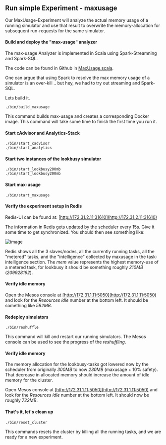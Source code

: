 Run simple Experiment - maxusage
--------------------------------

Our MaxUsage-Experiment will analyze the actual memory usage of a running simulator and use that result to overwrite
the memory-allocation for subsequent run-requests for the same simulator.


#### Build and deploy the "max-usage" analyzer
The max-usage Analyzer is implemented in Scala using Spark-Streamning and Spark-SQL.

The code can be found in Github in [MaxUsage.scala](https://github.com/att-innovate/charmander/blob/master/analytics/spark/maxusage/src/main/scala/MaxUsage.scala).

One can argue that using Spark to resolve the max memory usage of a simulator is an over-kill .. but hey, we had
to try out streaming and Spark-SQL.

Lets build it.

    ./bin/build_maxusage

This command builds max-usage and creates a corresponding Docker image. This command will take some time to finish the first time you run it.


#### Start cAdvisor and Analytics-Stack

    ./bin/start_cadvisor
    ./bin/start_analytics

#### Start two instances of the lookbusy simulator

    ./bin/start_lookbusy200mb
    ./bin/start_lookbusy200mb

#### Start max-usage

    ./bin/start_maxusage

#### Verify the experiment setup in Redis

Redis-UI can be found at: [http://172.31.2.11:31610](http://172.31.2.11:31610)

The information in Redis gets updated by the scheduler every 15s. Give it some time to get synchronized.
You should then see something like:

![image](https://github.com/att-innovate/charmander/blob/master/docs/assets/Redis.png?raw=true)

Redis shows all the 3 slaves/nodes, all the currently running tasks, all the "metered" tasks, and the "intelligence" collected
by maxusage in the task-intelligence section. The _mem_ value represents the highest memory-use of a metered task, for lookbusy it should
be something roughly _210MB_ (_209928192_).

#### Verify idle memory

Open the Mesos console at [http://172.31.1.11:5050](http://172.31.1.11:5050) and look for the _Resources_ _idle_ number at the bottom left.
It should be something like _582MB_.

#### Redeploy simulators

    ./bin/reshuffle

This command will kill and restart our running simulators. The Mesos console can be used to see the progress of the _reshuffling_.

#### Verify idle memory

The memory allocation for the lookbusy-tasks got lowered now by the scheduler from originally _300MB_ to now _230MB_ (maxusage + 10% safety).
That decrease in allocated memory should increase the amount of idle memory for the cluster.

Open Mesos console at [http://172.31.1.11:5050](http://172.31.1.11:5050) and look for the _Resources_ _idle_ number at the bottom left.
It should now be roughly _722MB_.

#### That's it, let's clean up

    ./bin/reset_cluster

This commands resets the cluster by killing all the running tasks, and we are ready for a new experiment.
